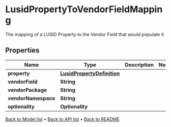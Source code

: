 

# LusidPropertyToVendorFieldMapping

The mapping of a LUSID Property to the Vendor Field that would populate it

## Properties

| Name | Type | Description | Notes |
|------------ | ------------- | ------------- | -------------|
|**property** | [**LusidPropertyDefinition**](LusidPropertyDefinition.md) |  |  |
|**vendorField** | **String** |  |  |
|**vendorPackage** | **String** |  |  |
|**vendorNamespace** | **String** |  |  |
|**optionality** | **Optionality** |  |  |



[Back to Model list](../README.md#documentation-for-models) &#8226; [Back to API list](../README.md#documentation-for-api-endpoints) &#8226; [Back to README](../README.md)


